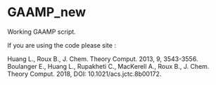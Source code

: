 # GAAMP_new
Working GAAMP script.

If you are using the code please site :

Huang L., Roux B., J. Chem. Theory Comput. 2013, 9, 3543-3556.
Boulanger E., Huang L., Rupakheti C., MacKerell A., Roux B., J. Chem. Theory Comput. 2018, DOI: 10.1021/acs.jctc.8b00172.
